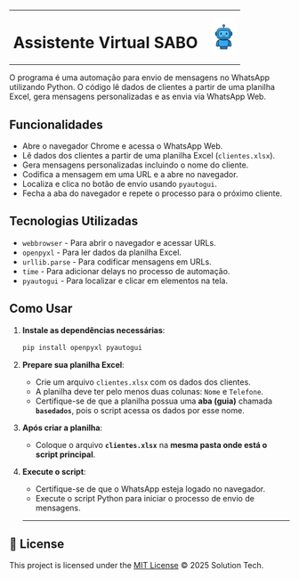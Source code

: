 <table>
  <tr>
    <td><h1> Assistente Virtual SABO</h1></td>
    <td><img src="./sabo-.png" alt="Logo do SABO" width="45" style="margin-left:10px; vertical-align:middle;"></td>
  </tr>
</table>


O programa é uma automação para envio de mensagens no WhatsApp utilizando Python. O código lê dados de clientes a partir de uma planilha Excel, gera mensagens personalizadas e as envia via WhatsApp Web.

## Funcionalidades

- Abre o navegador Chrome e acessa o WhatsApp Web.
- Lê dados dos clientes a partir de uma planilha Excel (`clientes.xlsx`).
- Gera mensagens personalizadas incluindo o nome do cliente.
- Codifica a mensagem em uma URL e a abre no navegador.
- Localiza e clica no botão de envio usando `pyautogui`.
- Fecha a aba do navegador e repete o processo para o próximo cliente.

## Tecnologias Utilizadas

- `webbrowser` - Para abrir o navegador e acessar URLs.
- `openpyxl` - Para ler dados da planilha Excel.
- `urllib.parse` - Para codificar mensagens em URLs.
- `time` - Para adicionar delays no processo de automação.
- `pyautogui` - Para localizar e clicar em elementos na tela.

## Como Usar

1. **Instale as dependências necessárias**:
    ```sh
    pip install openpyxl pyautogui
    ```

2. **Prepare sua planilha Excel**:
    - Crie um arquivo `clientes.xlsx` com os dados dos clientes.
    - A planilha deve ter pelo menos duas colunas: `Nome` e `Telefone`.
    - Certifique-se de que a planilha possua uma **aba (guia)** chamada **`basedados`**, pois o script acessa os dados por esse nome.  

3. **Após criar a planilha**:
    - Coloque o arquivo **`clientes.xlsx`** na **mesma pasta onde está o script principal**.

4. **Execute o script**:
    - Certifique-se de que o WhatsApp esteja logado no navegador.
    - Execute o script Python para iniciar o processo de envio de mensagens.

    ---

## 🧾 License

This project is licensed under the [MIT License](LICENSE) © 2025 Solution Tech.

